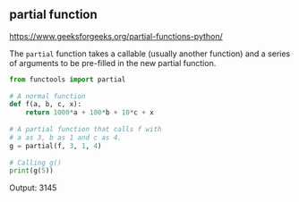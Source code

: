 ## partial function
https://www.geeksforgeeks.org/partial-functions-python/

The `partial` function takes a callable (usually another function) and a series of arguments to be pre-filled in the new partial function.

```python
from functools import partial
 
# A normal function
def f(a, b, c, x):
    return 1000*a + 100*b + 10*c + x
 
# A partial function that calls f with
# a as 3, b as 1 and c as 4.
g = partial(f, 3, 1, 4)
 
# Calling g()
print(g(5))
```
Output: 3145
